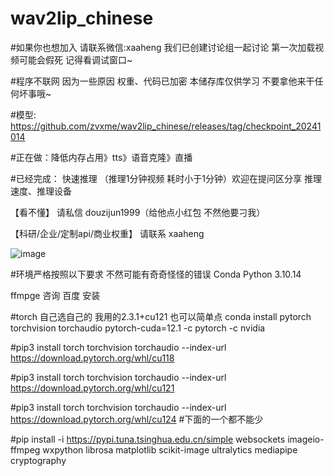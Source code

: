 # wav2lip_chinese

#如果你也想加入 请联系微信:xaaheng 我们已创建讨论组一起讨论 第一次加载视频可能会假死 记得看调试窗口~

#程序不联网 因为一些原因 权重、代码已加密 本储存库仅供学习 不要拿他来干任何坏事哦~

#模型: https://github.com/zvxme/wav2lip_chinese/releases/tag/checkpoint_20241014

#正在做：降低内存占用》tts》语音克隆》直播

#已经完成： 快速推理 （推理1分钟视频 耗时小于1分钟）欢迎在提问区分享 推理速度、推理设备

【看不懂】 请私信 douzijun1999（给他点小红包 不然他要刁我）

【科研/企业/定制api/商业权重】 请联系 xaaheng


![image](https://github.com/user-attachments/assets/423851f4-e0e8-4a94-9d30-91e39f972258)


#环境严格按照以下要求 不然可能有奇奇怪怪的错误
Conda Python 3.10.14

ffmpge 咨询 百度 安装

#torch 自己选自己的 我用的2.3.1+cu121 也可以简单点 conda install pytorch torchvision torchaudio pytorch-cuda=12.1 -c pytorch -c nvidia

#pip3 install torch torchvision torchaudio --index-url https://download.pytorch.org/whl/cu118

#pip3 install torch torchvision torchaudio --index-url https://download.pytorch.org/whl/cu121

#pip3 install torch torchvision torchaudio --index-url https://download.pytorch.org/whl/cu124
#下面的一个都不能少

#pip install -i https://pypi.tuna.tsinghua.edu.cn/simple  websockets imageio-ffmpeg wxpython librosa matplotlib scikit-image ultralytics mediapipe  cryptography


